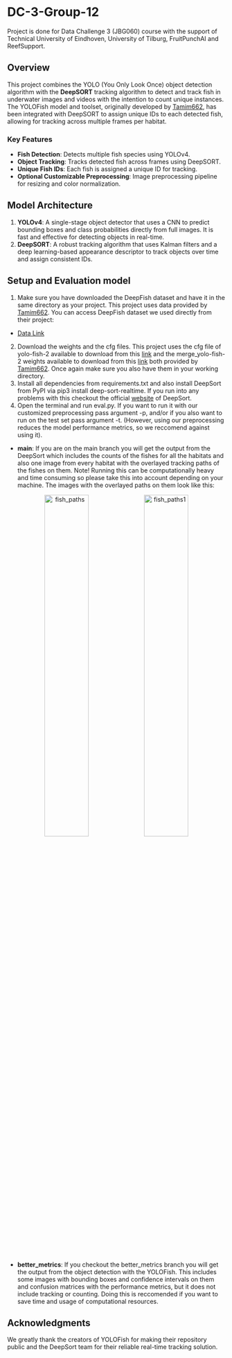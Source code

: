 # DC-3-Group-12
Project is done for Data Challenge 3 (JBG060) course with the support of Technical University of Eindhoven, University of Tilburg, FruitPunchAI and ReefSupport.
## Overview

This project combines the YOLO (You Only Look Once) object detection algorithm with the **DeepSORT** tracking algorithm to detect and track fish in underwater images and videos with the intention to count unique instances. The YOLOFish model and toolset, originally developed by [Tamim662](https://github.com/tamim662/YOLO-Fish), has been integrated with DeepSORT to assign unique IDs to each detected fish, allowing for tracking across multiple frames per habitat.

### Key Features
- **Fish Detection**: Detects multiple fish species using YOLOv4.
- **Object Tracking**: Tracks detected fish across frames using DeepSORT.
- **Unique Fish IDs**: Each fish is assigned a unique ID for tracking.
- **Optional Customizable Preprocessing**: Image preprocessing pipeline for resizing and color normalization.
  
## Model Architecture

1. **YOLOv4**: A single-stage object detector that uses a CNN to predict bounding boxes and class probabilities directly from full images. It is fast and effective for detecting objects in real-time.
2. **DeepSORT**: A robust tracking algorithm that uses Kalman filters and a deep learning-based appearance descriptor to track objects over time and assign consistent IDs.

## Setup and Evaluation model 
1. Make sure you have downloaded the DeepFish dataset and have it in the same directory as your project. This project uses data provided by [Tamim662](https://github.com/tamim662/YOLO-Fish). You can access DeepFish dataset we used directly from their project:
- [Data Link](https://drive.google.com/file/d/10Pr4lLeSGTfkjA40ReGSC8H3a9onfMZ0/view)
2. Download the weights and the cfg files. This project uses the cfg file of yolo-fish-2 available to download from this [link](https://github.com/tamim662/YOLO-Fish/tree/main/models/trained_on_merge) and the merge_yolo-fish-2 weights available to download from this [link](https://drive.google.com/drive/folders/1BmBdxwGCH3IS0kTeDxK2hT8vVvEtd_3o) both provided by [Tamim662](https://github.com/tamim662/YOLO-Fish). Once again make sure you also have them in your working directory.
3. Install all dependencies from requirements.txt and also install DeepSort from PyPI via pip3 install deep-sort-realtime. If you run into any problems with this checkout the official [website](https://pypi.org/project/deep-sort-realtime/) of DeepSort.
4. Open the terminal and run eval.py. If you want to run it with our customized preprocessing pass argument -p, and/or if you also want to run on the test set pass argument -t. (However, using our preprocessing reduces the model performance metrics, so we reccomend against using it).
- **main**: If you are on the main branch you will get the output from the DeepSort which includes the counts of the fishes for all the habitats and also one image from every habitat with the overlayed tracking paths of the fishes on them.
Note! Running this can be computationally heavy and time consuming so please take this into account depending on your machine.
The images with the overlayed paths on them look like this: 
<p align="center">
  <img src="https://github.com/user-attachments/assets/5eac67af-39a3-46da-ae76-0be48c085d38" alt="fish_paths" width="45%" />
  <img src="https://github.com/user-attachments/assets/93e3e313-0900-415b-ad7c-4f50ce47be6c" alt="fish_paths1" width="45%" />
</p>

- **better_metrics**: If you checkout the better_metrics branch you will get the output from the object detection with the YOLOFish. This includes some images with bounding boxes and confidence intervals on them and confusion matrices with the performance metrics, but it does not include tracking or counting. 
Doing this is reccomended if you want to save time and usage of computational resources.

## Acknowledgments
We greatly thank the creators of YOLOFish for making their repository public and the DeepSort team for their reliable real-time tracking solution. 







